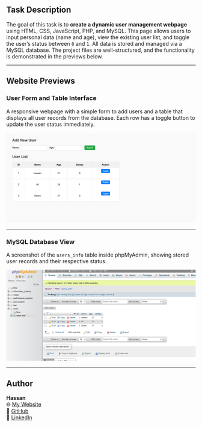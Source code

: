 ## Task Description

The goal of this task is to **create a dynamic user management webpage** using HTML, CSS, JavaScript, PHP, and MySQL. This page allows users to input personal data (name and age), view the existing user list, and toggle the user’s status between `0` and `1`. All data is stored and managed via a MySQL database. The project files are well-structured, and the functionality is demonstrated in the previews below.

---

## Website Previews

### User Form and Table Interface  
A responsive webpage with a simple form to add users and a table that displays all user records from the database. Each row has a toggle button to update the user status immediately.

![User Interface](./UserForm.png)

---

### MySQL Database View  
A screenshot of the `users_info` table inside phpMyAdmin, showing stored user records and their respective status.

![Database View](./DatabaseView.png)

---

## Author
**Hassan**  
🌐 [My Website](https://hsnhb.social/)  
🔗 [GitHub](https://github.com/HasanBGIt)  
🔗 [LinkedIn](https://www.linkedin.com/in/hsnhb/)  

